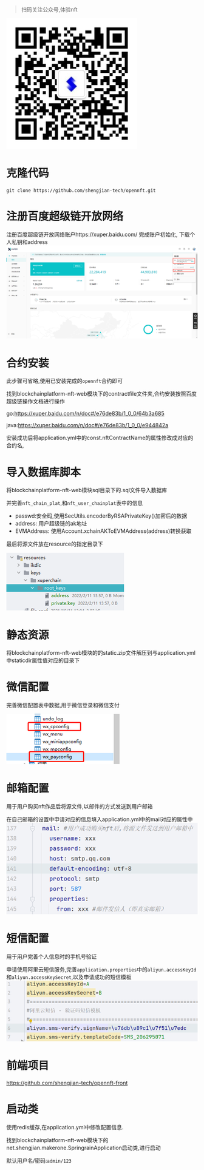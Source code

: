 
> 扫码关注公众号,体验nft
> 
![img.png](readmeimage/0.png)
# 克隆代码
```shell
git clone https://github.com/shengjian-tech/opennft.git
```
# 注册百度超级链开放网络
注册百度超级链开放网络账户https://xuper.baidu.com/  完成账户初始化, 下载个人私钥和address
![img.png](readmeimage/1.png)

# 合约安装
此步骤可省略,使用已安装完成的`opennft`合约即可

找到blockchainplatform-nft-web模块下的contractfile文件夹,合约安装按照百度超级链操作文档进行操作

go:https://xuper.baidu.com/n/doc#/e76de83b/1_0_0/64b3a685

java:https://xuper.baidu.com/n/doc#/e76de83b/1_0_0/e944842a

安装成功后将application.yml中的const.nftContractName的属性修改成对应的合约名,

# 导入数据库脚本
将blockchainplatform-nft-web模块sql目录下的.sql文件导入数据库

并完善`nft_chain_plat`,和`nft_user_chainplat`表中的信息
- passwd:安全码,使用SecUtils.encoderByRSAPrivateKey()加密后的数据
- address: 用户超级链的ak地址
- EVMAddress: 使用Account.xchainAKToEVMAddress(address)转换获取

最后将源文件放在resource的指定目录下

![img.png](readmeimage/2.png)
# 静态资源
将blockchainplatform-nft-web模块的的static.zip文件解压到与application.yml中staticdir属性值对应的目录下
# 微信配置
完善微信配置表中数据,用于微信登录和微信支付

![img.png](readmeimage/3.png)

# 邮箱配置
用于用户购买nft作品后将源文件,以邮件的方式发送到用户邮箱

在自己邮箱的设置中申请对应的信息填入application.yml中的mail对应的属性中
![img.png](readmeimage/4.png)

# 短信配置
用于用户完善个人信息时的手机号验证

申请使用阿里云短信服务,完善`application.properties`中的`aliyun.accessKeyId`和`aliyun.accessKeySecret`,以及申请成功的短信模板  
![img.png](readmeimage/5.png)

# 前端项目
https://github.com/shengjian-tech/opennft-front

# 启动类
使用redis缓存,在application.yml中修改配置信息.

找到blockchainplatform-nft-web模块下的net.shengjian.makerone.SpringrainApplication启动类,进行启动

默认用户名/密码:`admin/123`
